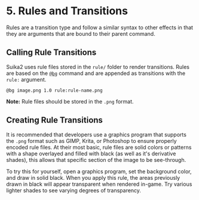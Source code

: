 # 5. Rules and Transitions
Rules are a transition type and follow a similar syntax to other effects in that they are arguments that are bound to their parent command.

## Calling Rule Transitions
Suika2 uses rule files stored in the `rule/` folder to render transitions. Rules are based on the [`@bg`](/docs/3.-suika2script-and-commands#bg) command and are appended as transitions with the `rule:` argument.

```
@bg image.png 1.0 rule:rule-name.png
```

**Note:** Rule files should be stored in the `.png` format.

## Creating Rule Transitions
It is recommended that developers use a graphics program that supports the `.png` format such as GIMP, Krita, or Photoshop to ensure properly encoded rule files. At their most basic, rule files are solid colors or patterns with a shape overlayed and filled with black (as well as it's derivative shades), this allows that specific section of the image to be see-through.

To try this for yourself, open a graphics program, set the background color, and draw in solid black. When you apply this rule, the areas previously drawn in black will appear transparent when rendered in-game. Try various lighter shades to see varying degrees of transparency.
